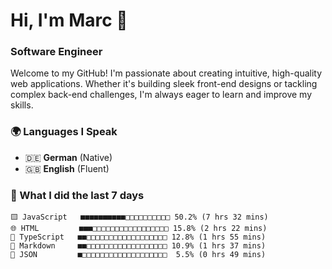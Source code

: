 # Hi, I'm Marc 👋 
### Software Engineer

Welcome to my GitHub! I'm passionate about creating intuitive, high-quality web applications. Whether it's building sleek front-end designs or tackling complex back-end challenges, I'm always eager to learn and improve my skills.  

### 🌍 Languages I Speak  
- 🇩🇪 **German** (Native)  
- 🇬🇧 **English** (Fluent)

### 🤯 What I did the last 7 days

```
🟨 JavaScript   ■■■■■■■■■■□□□□□□□□□□ 50.2% (7 hrs 32 mins)
🌐 HTML         ■■■□□□□□□□□□□□□□□□□□ 15.8% (2 hrs 22 mins)
🔷 TypeScript   ■■□□□□□□□□□□□□□□□□□□ 12.8% (1 hrs 55 mins)
📝 Markdown     ■■□□□□□□□□□□□□□□□□□□ 10.9% (1 hrs 37 mins)
📄 JSON         ■□□□□□□□□□□□□□□□□□□□  5.5% (0 hrs 49 mins)
```